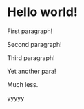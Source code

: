 # Hello world!

First paragraph!

Second paragraph!

Third paragraph!

Yet another para!

Much less.

yyyyy
